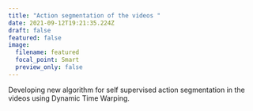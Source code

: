 ```yaml
---
title: "Action segmentation of the videos "
date: 2021-09-12T19:21:35.224Z
draft: false
featured: false
image:
  filename: featured
  focal_point: Smart
  preview_only: false
---
```

Developing new algorithm for self supervised action segmentation in the videos using Dynamic Time Warping.